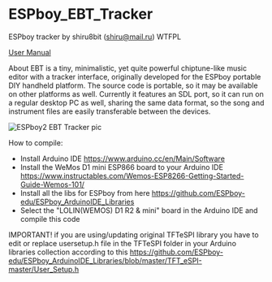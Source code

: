 # ESPboy_EBT_Tracker
ESPboy tracker by shiru8bit (shiru@mail.ru) WTFPL

[User Manual](https://github.com/ESPboy-edu/ESPboy_EBT_Tracker/blob/main/EBT%20-%20ESPboy%20tracker.pdf)

About
EBT is a tiny, minimalistic, yet quite powerful chiptune-like music editor with a tracker interface, originally developed for the ESPboy portable DIY handheld platform.
The source code is portable, so it may be available on other platforms as well. Currently it features an SDL port, so it can run on a regular desktop PC as well, sharing the same data format, so the song and instrument files are easily transferable between the devices.


![ESPboy2 EBT Tracker pic](http://url/to/ESPboy2_EBT_Tracker_look.png)


How to compile:
  - Install Arduino IDE https://www.arduino.cc/en/Main/Software
  - Install the WeMos D1 mini ESP866 board to your Arduino IDE https://www.instructables.com/Wemos-ESP8266-Getting-Started-Guide-Wemos-101/
  - Install all the libs for ESPboy from here https://github.com/ESPboy-edu/ESPboy_ArduinoIDE_Libraries
  - Select the "LOLIN(WEMOS) D1 R2 & mini" board in the Arduino IDE and compile this code

IMPORTANT!
  if you are using/updating original TFTeSPI library
  you have to edit or replace usersetup.h file in the TFTeSPI folder in your Arduino libraries collection
  according to this https://github.com/ESPboy-edu/ESPboy_ArduinoIDE_Libraries/blob/master/TFT_eSPI-master/User_Setup.h

